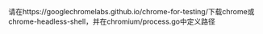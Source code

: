 请在https://googlechromelabs.github.io/chrome-for-testing/下载chrome或chrome-headless-shell，并在chromium/process.go中定义路径
